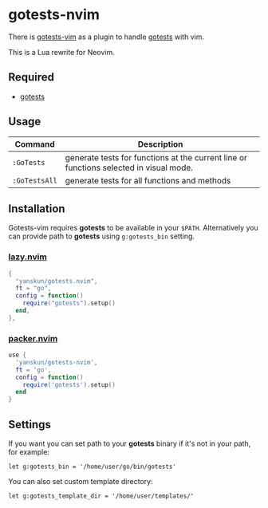 # gotests-nvim

There is [gotests-vim](https://github.com/buoto/gotests-vim) as a plugin to handle [gotests](https://github.com/cweill/gotests) with vim.

This is a Lua rewrite for Neovim.

## Required

- [gotests](https://github.com/cweill/gotests)

## Usage

Command|Description
--|--
`:GoTests`| generate tests for functions at the current line or functions selected in visual mode.
`:GoTestsAll`| generate tests for all functions and methods

## Installation
Gotests-vim requires **gotests** to be available in your `$PATH`. Alternatively you
can provide path to **gotests** using `g:gotests_bin` setting.

### [lazy.nvim](https://github.com/folke/lazy.nvim)

```lua
{
  "yanskun/gotests.nvim",
  ft = "go",
  config = function()
    require("gotests").setup()
  end,
},
```

### [packer.nvim](https://github.com/wbthomason/packer.nvim)

```lua
use {
  'yanskun/gotests-nvim',
  ft = 'go',
  config = function()
    require('gotests').setup()
  end
}
```

## Settings
If you want you can set path to your **gotests** binary if it's not in your path, for example:

    let g:gotests_bin = '/home/user/go/bin/gotests'

You can also set custom template directory:

    let g:gotests_template_dir = '/home/user/templates/'
